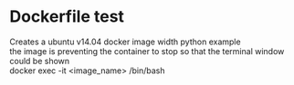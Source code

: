 # Dockerfile test
Creates a ubuntu v14.04 docker image width python example<br>
the image is preventing the container to stop so that the terminal window could be shown <br>
docker exec -it <image_name> /bin/bash <br>


